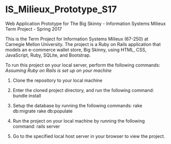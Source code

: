 #   IS_Milieux_Prototype_S17
Web Application Prototype for The Big Skinny - Information Systems Milieux Term Project - Spring 2017

This is the Term Project for Information Systems Milieux (67-250) at Carnegie Mellon University. The project is a Ruby on Rails application that models an e-commerce wallet store, Big Skinny, using HTML, CSS, JavaScript, Ruby, SQLite, and Bootstrap.

To run this project on your local server, perform the following commands:
*Assuming Ruby on Rails is set up on your machine*

1. Clone the repository to your local machine

2. Enter the cloned project directory, and run the following command:
  bundle install
  
3. Setup the database by running the following commands:
    rake db:migrate
    rake db:populate
    
4. Run the project on your local machine by running the following command:
    rails server
    
5. Go to the specified local host server in your browser to view the project.
